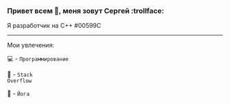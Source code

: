
### Привет всем 👋, меня зовут Сергей  :trollface:

 Я разработчик на С++ #00599C

---

Мои увлечения:

:computer: - <code>Программирование</code>

:notebook: - <code>Stack Overflow</code>

:pray: - <code>Йога</code>


<!--
**sergeyValue/sergeyValue** is a ✨ _special_ ✨ repository because its `README.md` (this file) appears on your GitHub profile.
